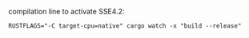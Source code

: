 compilation line to activate SSE4.2:

`RUSTFLAGS="-C target-cpu=native" cargo watch -x "build --release"`

